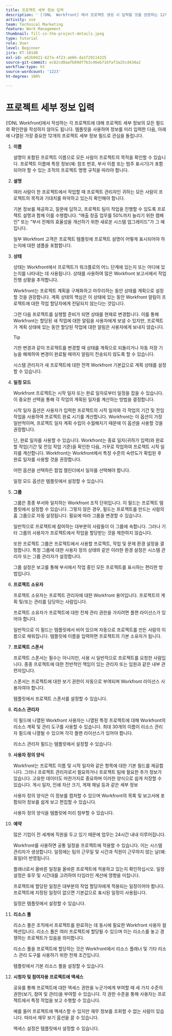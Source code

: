 ```yaml
---
title: 프로젝트 세부 정보 입력
description: ' [!DNL  Workfront] 에서 프로젝트 생성 시 입력할 것을 권장하는 12개의 프로젝트 세부 정보 필드에 대해 알아봅니다.'
activity: use
team: Technical Marketing
feature: Work Management
thumbnail: fill-in-the-project-details.jpeg
type: Tutorial
role: User
level: Beginner
jira: KT-10140
exl-id: a62b9421-627a-4f23-ab66-da1f29114225
source-git-commit: ec82cd0aafb89df7b3c46eb716faf3a25cd438a2
workflow-type: ht
source-wordcount: '1223'
ht-degree: 100%

---
```


# 프로젝트 세부 정보 입력

[!DNL  Workfront]에서 작성하는 각 프로젝트에 대해 프로젝트 세부 정보의 모든 필드와 확인란을 작성하지 않아도 됩니다. 템플릿을 사용하여 정보를 미리 입력한 다음, 아래에 나열된 가장 중요한 12개의 프로젝트 세부 정보 필드로 관심을 돌립니다.

1. **이름**

   설명이 포함된 프로젝트 이름으로 모든 사람이 프로젝트의 목적을 확인할 수 있습니다. 프로젝트 이름에 특정 정보(예: 참조 번호, 부서 이름 또는 범주 표시기)가 포함되어야 할 수 있는 조직의 프로젝트 명명 규칙을 따라야 합니다.


1. **설명**

   여러 사람이 한 프로젝트에서 작업할 때 프로젝트 관리자인 귀하는 모든 사람이 프로젝트의 목적과 기대치를 파악하고 있는지 확인해야 합니다.

   기본 정보를 제공하고, 질문에 답하고, 프로젝트 팀이 작업을 진행할 수 있도록 프로젝트 설명과 함께 이를 수행합니다. “매출 창출 업무를 50%까지 늘리기 위한 캠페인” 또는 “부서 전체의 효율성을 개선하기 위한 새로운 시스템 업그레이드”가 그 예입니다.

   일부 Workfront 고객은 프로젝트 템플릿에 프로젝트 설명이 어떻게 표시되어야 하는지에 대한 샘플을 포함합니다.

1. **상태**

   상태는 Workfront에서 프로젝트가 워크플로의 어느 단계에 있는지 또는 어디에 있는지를 나타내는 데 사용됩니다. 상태를 사용하여 많은 Workfront 보고서에서 작업 진행 상황을 추적합니다.

   Workfront는 프로젝트 계획을 구체화하고 마무리하는 동안 상태를 계획으로 설정할 것을 권장합니다. 계획 상태의 핵심은 이 상태에 있는 동안 Workfront 알림이 프로젝트에 대한 작업 할당자에게 전달되지 않는다는 것입니다.

   그런 다음 프로젝트를 실행할 준비가 되면 상태를 현재로 변경합니다. 이를 통해 Workfront는 할당된 새 작업에 대한 알림을 사용자에게 보낼 수 있지만, 프로젝트가 계획 상태에 있는 동안 할당된 작업에 대한 알림은 사용자에게 보내지 않습니다.

   >[!TIP]
   >
   >  기한 변경과 같이 프로젝트를 변경할 때 상태를 계획으로 되돌리거나 자동 저장 기능을 해제하여 변경이 완료될 때까지 알림이 전송되지 않도록 할 수 있습니다.

   시스템 관리자가 새 프로젝트에 대한 전역 Workfront 기본값으로 계획 상태를 설정할 수 있습니다.

1. **일정 모드**

   Workfront 프로젝트는 시작 일자 또는 완료 일자로부터 일정을 잡을 수 있습니다. 이 중요한 선택을 통해 각 작업의 계획된 일자를 계산하는 방법을 결정합니다.

   시작 일자 옵션은 사용자가 입력한 프로젝트의 시작 일자와 각 작업의 기간 및 전임 작업을 사용하여 프로젝트 완료 시기를 계산합니다. Workfront는 이 옵션이 가장 일반적이며, 프로젝트 일자 계획 수립이 수월해지기 때문에 이 옵션을 사용할 것을 권장합니다.

   단, 완료 일자를 사용할 수 있습니다. Workfront는 종료 일자(귀하가 입력)와 완료할 작업(기간 및 전임 작업 기준)을 확인한 다음, 거꾸로 작업하여 프로젝트 시작 일자를 계산합니다. Workfront는 Workfront에서 특정 수준의 숙련도가 확립된 후 완료 일자를 사용할 것을 권장합니다.

   어떤 옵션을 선택하든 팝업 캘린더에서 일자를 선택해야 합니다.

   일정 모드 옵션은 템플릿에서 설정할 수 있습니다.

1. **그룹**

   그룹은 종종 부서와 일치하는 Workfront 조직 단위입니다. 이 필드는 프로젝트 템플릿에서 설정할 수 있습니다. 그렇지 않은 경우, 필드는 프로젝트를 만드는 사람의 홈 그룹으로 자동 설정됩니다. 필요에 따라 그룹을 변경할 수 있습니다.

   일반적으로 프로젝트에 참여하는 대부분의 사람들이 이 그룹에 속합니다. 그러나 기타 그룹의 사용자가 프로젝트에서 작업을 할당받는 것을 제한하지 않습니다.

   또한 프로젝트 그룹은 프로젝트에서 사용할 프로젝트, 작업 및 문제 환경 설정을 결정합니다. 특정 그룹에 대한 사용자 정의 상태와 같은 이러한 환경 설정은 시스템 관리자 또는 그룹 관리자가 설정합니다.

   그룹 설정은 보고를 통해 부서에서 작업 중인 모든 프로젝트를 표시하는 편리한 방법입니다.

1. **프로젝트 소유자**

   프로젝트 소유자는 프로젝트 관리자에 대한 Workfront 용어입니다. 프로젝트의 계획 및/또는 관리를 담당하는 사람입니다.

   프로젝트 소유자가 프로젝트에 대한 전체 관리 권한을 가지려면 플랜 라이선스가 있어야 합니다.

   일반적으로 이 필드는 템플릿에서 비어 있으며 자동으로 프로젝트를 만든 사람의 이름으로 채워집니다. 템플릿에 이름을 입력하면 프로젝트의 기본 소유자가 됩니다.

1. **프로젝트 스폰서**

   프로젝트 스폰서는 필수는 아니지만, 사용 시 일반적으로 프로젝트를 요청한 사람입니다. 종종 프로젝트에 대한 전반적인 책임이 있는 관리자 또는 임원과 같은 내부 관련자입니다.

   스폰서는 프로젝트에 대한 보기 권한이 자동으로 부여되며 Workfront 라이선스 사용자여야 합니다.

   템플릿에서 프로젝트 스폰서를 설정할 수 있습니다.

1. **리소스 관리자**

   이 필드에 나열된 Workfront 사용자는 나열된 특정 프로젝트에 대해 Workfront의 리소스 계획 및 관리 도구를 사용할 수 있습니다. 최대 30개의 이름이 리소스 관리자 필드에 나열될 수 있으며 각각 플랜 라이선스가 있어야 합니다.

   리소스 관리자 필드는 템플릿에서 설정할 수 있습니다.

1. **사용자 정의 양식**

   Workfront는 프로젝트 이름 및 시작 일자와 같은 항목에 대한 기본 필드를 제공합니다. 그러나 프로젝트 관리자로서 필요하거나 프로젝트 팀에 필요한 추가 정보가 있습니다. 고유한 데이터도 마찬가지로 중요하며 이러한 양식으로 쉽게 저장할 수 있습니다. 게시 일자, 인쇄 자산 크기, 게재 채널 등과 같은 세부 정보

   사용자 정의 양식은 이 정보를 캡처할 수 있으며 Workfront의 목록 및 보고서에 포함되어 정보를 쉽게 보고 편집할 수 있습니다.

   사용자 정의 양식을 템플릿에 미리 첨부할 수 있습니다.

1. **예약**

   많은 기업이 전 세계에 직원을 두고 있기 때문에 업무는 24시간 내내 이루어집니다.

   Workfront를 사용하면 공통 일정을 프로젝트에 적용할 수 있습니다. 이는 시스템 관리자가 생성합니다. 일정에는 팀의 근무일 및 시간과 직원이 근무하지 않는 날(예: 휴일)이 반영됩니다.

   플래너로서 올바른 일정을 올바른 프로젝트에 적용하고 있는지 확인하십시오. 일정 설정은 휴무 및 시간대를 고려하여 타임라인 계산에 영향을 미칩니다.

   프로젝트에 할당된 일정은 대부분의 작업 할당자에게 적용되는 일정이어야 합니다. 프로젝트에 지정된 일정이 없으면 기본값으로 표시된 일정이 사용됩니다.

   일정은 템플릿에서 설정할 수 있습니다.

1. **리소스 풀**

   리소스 풀은 조직에서 프로젝트를 완료하는 데 동시에 필요한 Workfront 사용자 컬렉션입니다. 리소스 풀은 여러 프로젝트에 할당될 수 있으며 이는 리소스를 놓고 경쟁하는 프로젝트가 있음을 의미합니다.

   리소스 풀을 프로젝트에 할당하는 것은 Workfront에서 리소스 플래너 및 기타 리소스 관리 도구를 사용하기 위한 전제 조건입니다.

   템플릿에서 기본 리소스 풀을 설정할 수 있습니다.

1. **시청자 및 참여자용 프로젝트에 액세스**

   공유를 통해 프로젝트에 대한 액세스 권한을 누군가에게 부여할 때 세 가지 수준의 권한(보기, 참여 및 관리)을 부여할 수 있습니다. 각 권한 수준을 통해 사용자는 프로젝트에서 특정 작업을 보고 수행할 수 있습니다.

   예를 들어 프로젝트에 액세스할 수 있지만 재무 정보를 조회할 수 없는 사람이 있습니다. 따라서 재무 보기 옵션을 끌 수 있습니다.

   액세스 설정은 템플릿에서 설정할 수 있습니다.

